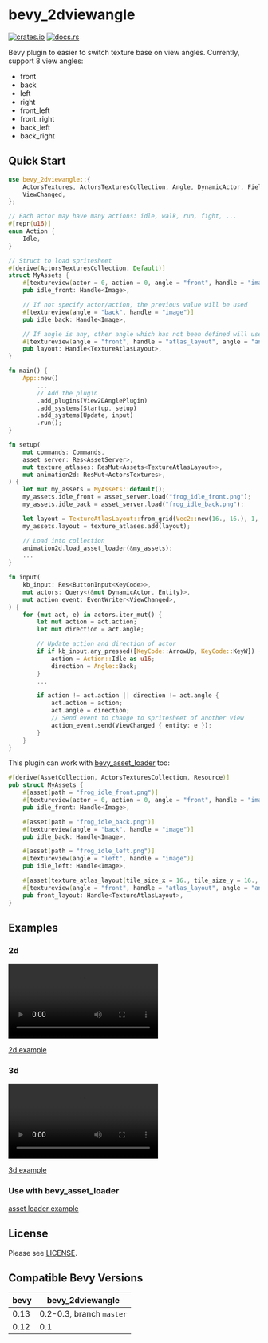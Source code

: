 bevy_2dviewangle
================

[![crates.io](https://img.shields.io/crates/v/bevy_2dviewangle)](https://crates.io/crates/bevy_2dviewangle)
[![docs.rs](https://docs.rs/bevy_2dviewangle/badge.svg)](https://docs.rs/bevy_2dviewangle)

Bevy plugin to easier to switch texture base on view angles. Currently, support 8 view angles:

* front
* back
* left
* right
* front_left
* front_right
* back_left
* back_right

Quick Start
-----------

```rust
use bevy_2dviewangle::{
    ActorsTextures, ActorsTexturesCollection, Angle, DynamicActor, FieldInfo, View2DAnglePlugin,
    ViewChanged,
};

// Each actor may have many actions: idle, walk, run, fight, ...
#[repr(u16)]
enum Action {
    Idle,
}

// Struct to load spritesheet
#[derive(ActorsTexturesCollection, Default)]
struct MyAssets {
    #[textureview(actor = 0, action = 0, angle = "front", handle = "image")]
    pub idle_front: Handle<Image>,

    // If not specify actor/action, the previous value will be used
    #[textureview(angle = "back", handle = "image")]
    pub idle_back: Handle<Image>,

    // If angle is any, other angle which has not been defined will use this value
    #[textureview(angle = "front", handle = "atlas_layout", angle = "any")]
    pub layout: Handle<TextureAtlasLayout>,
}

fn main() {
    App::new()
        ...
        // Add the plugin
        .add_plugins(View2DAnglePlugin)
        .add_systems(Startup, setup)
        .add_systems(Update, input)
        .run();
}

fn setup(
    mut commands: Commands,
    asset_server: Res<AssetServer>,
    mut texture_atlases: ResMut<Assets<TextureAtlasLayout>>,
    mut animation2d: ResMut<ActorsTextures>,
) {
    let mut my_assets = MyAssets::default();
    my_assets.idle_front = asset_server.load("frog_idle_front.png");
    my_assets.idle_back = asset_server.load("frog_idle_back.png");

    let layout = TextureAtlasLayout::from_grid(Vec2::new(16., 16.), 1, 3, None, None);
    my_assets.layout = texture_atlases.add(layout);

    // Load into collection
    animation2d.load_asset_loader(&my_assets);
    ...
}

fn input(
    kb_input: Res<ButtonInput<KeyCode>>,
    mut actors: Query<(&mut DynamicActor, Entity)>,
    mut action_event: EventWriter<ViewChanged>,
) {
    for (mut act, e) in actors.iter_mut() {
        let mut action = act.action;
        let mut direction = act.angle;

        // Update action and direction of actor
        if if kb_input.any_pressed([KeyCode::ArrowUp, KeyCode::KeyW]) {
            action = Action::Idle as u16;
            direction = Angle::Back;
        }
        ...

        if action != act.action || direction != act.angle {
            act.action = action;
            act.angle = direction;
            // Send event to change to spritesheet of another view
            action_event.send(ViewChanged { entity: e });
        }
    }
}
```

This plugin can work with [bevy_asset_loader](https://crates.io/crates/bevy_asset_loader) too:

```rust
#[derive(AssetCollection, ActorsTexturesCollection, Resource)]
pub struct MyAssets {
    #[asset(path = "frog_idle_front.png")]
    #[textureview(actor = 0, action = 0, angle = "front", handle = "image")]
    pub idle_front: Handle<Image>,

    #[asset(path = "frog_idle_back.png")]
    #[textureview(angle = "back", handle = "image")]
    pub idle_back: Handle<Image>,

    #[asset(path = "frog_idle_left.png")]
    #[textureview(angle = "left", handle = "image")]
    pub idle_left: Handle<Image>,

    #[asset(texture_atlas_layout(tile_size_x = 16., tile_size_y = 16., columns = 1, rows = 3))]
    #[textureview(angle = "front", handle = "atlas_layout", angle = "any")]
    pub front_layout: Handle<TextureAtlasLayout>,
}
```

Examples
--------

### 2d

![2d demo](https://i.imgur.com/7fRkkg3.mp4)

[2d example](bevy-2dviewangle/examples/2d.rs)

### 3d

![3d demo](https://i.imgur.com/i3JnW9K.mp4)

[3d example](bevy-2dviewangle/examples/3d.rs)

### Use with bevy_asset_loader

[asset loader example](bevy-2dviewangle/examples/asset_loader.rs)

## License

Please see [LICENSE](./LICENSE).

## Compatible Bevy Versions

| bevy | bevy_2dviewangle         |
|------|--------------------------|
| 0.13 | 0.2-0.3, branch `master` |
| 0.12 | 0.1                      |
